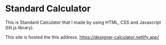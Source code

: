 # Standard Calculator
This is Standard Calculator that I made by using HTML, CSS and Javascript (tilt.js library).

This site is hosted the this address.
https://designer-calculator.netlify.app/
